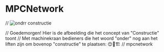 <!DOCTYPE html>
<html lang="en">
<head>
    <meta charset="UTF-8">
    <meta name="viewport" content="width=device-width, initial-scale=1.0">
    <link rel="stylesheet" href="style.css">
    <title>Loading effect</title>
</head>
<body>
    <h1>MPCNetwork</h1>
</body>
</html>

// ![ondrr constructie](https://github.com/user-attachments/assets/c01ae0b3-b85c-4576-b10f-a413e31cc2c9)

// Goedemorgen! Hier is de afbeelding die het concept van "Constructie" toont 
// Met machinekraan bedieners die het woord "onder" nog aan het liften zijn om bovenop "constructie" te plaatsen:
                                                                                                            😊🚧🏗️
// mpcnetwork
